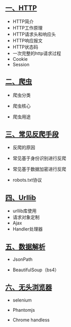## [一、HTTP](Python爬虫-HTTP/)

- HTTP简介
- HTTP工作原理
- HTTP请求头和响应头
- HTTP响应报文
- HTTP状态码
- 一次完整的http请求过程
- Cookie
- Session

## [二、爬虫](README/Python爬虫-简介.md)

- 爬虫分类

- 爬虫核心

- 爬虫用途

## [三、常见反爬手段](README/Python爬虫-反爬.md)

- 反爬的原因

- 常见基于身份识别进行反爬

- 常见基于数据加密进行反爬

- robots.txt协议

## [四、Urllib](README/Python爬虫-Urllib.md)

- urllib库使用
- 请求对象定制
- Ajax
- Handler处理器

## [五、数据解析](README/Python爬虫-数据解析.md)

- JsonPath

- BeautifulSoup（bs4）

## [六、无头浏览器](README/Python爬虫-selenium.md)

- selenium

- Phantomjs

- Chrome handless
